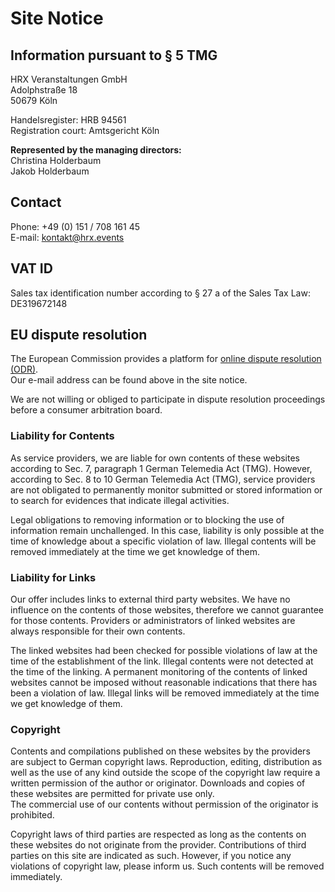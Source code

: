 # Site Notice

## Information pursuant to § 5 TMG

HRX Veranstaltungen GmbH  
Adolphstraße 18  
50679 Köln

Handelsregister: HRB 94561  
Registration court: Amtsgericht Köln

**Represented by the managing directors:**  
Christina Holderbaum  
Jakob Holderbaum

## Contact

Phone: +49 (0) 151 / 708 161 45  
E-mail: kontakt@hrx.events

## VAT ID

Sales tax identification number according to § 27 a of the Sales Tax Law:  
DE319672148

## EU dispute resolution

The European Commission provides a platform for [online dispute resolution (ODR)](https://ec.europa.eu/consumers/odr).  
Our e-mail address can be found above in the site notice.

We are not willing or obliged to participate in dispute resolution proceedings before a consumer arbitration board.

### Liability for Contents

As service providers, we are liable for own contents of these websites according to Sec. 7, paragraph 1 German Telemedia Act (TMG). However, according to Sec. 8 to 10 German Telemedia Act (TMG), service providers are not obligated to permanently monitor submitted or stored information or to search for evidences that indicate illegal activities.

Legal obligations to removing information or to blocking the use of information remain unchallenged. In this case, liability is only possible at the time of knowledge about a specific violation of law. Illegal contents will be removed immediately at the time we get knowledge of them.

### Liability for Links

Our offer includes links to external third party websites. We have no influence on the contents of those websites, therefore we cannot guarantee for those contents. Providers or administrators of linked websites are always responsible for their own contents.

The linked websites had been checked for possible violations of law at the time of the establishment of the link. Illegal contents were not detected at the time of the linking. A permanent monitoring of the contents of linked websites cannot be imposed without reasonable indications that there has been a violation of law. Illegal links will be removed immediately at the time we get knowledge of them.

### Copyright

Contents and compilations published on these websites by the providers are subject to German copyright laws. Reproduction, editing, distribution as well as the use of any kind outside the scope of the copyright law require a written permission of the author or originator. Downloads and copies of these websites are permitted for private use only.  
The commercial use of our contents without permission of the originator is prohibited.

Copyright laws of third parties are respected as long as the contents on these websites do not originate from the provider. Contributions of third parties on this site are indicated as such. However, if you notice any violations of copyright law, please inform us. Such contents will be removed immediately.

